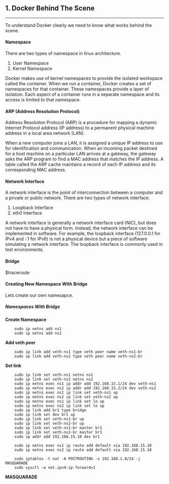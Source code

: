## 1. Docker Behind The Scene

---

To understand Docker clearly we need to know what works behind the scene.

#### Namespace

There are two types of namespace in linux architecture.

1. User Namespace
2. Kernel Namespace

Docker makes use of kernel namespaces to provide the isolated workspace called the container. When we run a container, Docker creates a set of namespaces for that container. These namespaces provide a layer of isolation. Each aspect of a container runs in a separate namespace and its access is limited to that namespace.

#### ARP (Address Resolution Protocol)

Address Resolution Protocol (ARP) is a procedure for mapping a dynamic Internet Protocol address (IP address) to a permanent physical machine address in a local area network (LAN).

When a new computer joins a LAN, it is assigned a unique IP address to use for identification and communication. When an incoming packet destined for a host machine on a particular LAN arrives at a gateway, the gateway asks the ARP program to find a MAC address that matches the IP address. A table called the ARP cache maintains a record of each IP address and its corresponding MAC address.

#### Network Interface

A network interface is the point of interconnection between a computer and a private or public network. There are two types of network interface.

1. Loopback Interface
2. eth0 Interface

A network interface is generally a network interface card (NIC), but does not have to have a physical form. Instead, the network interface can be implemented in software. For example, the loopback interface (127.0.0.1 for IPv4 and ::1 for IPv6) is not a physical device but a piece of software simulating a network interface. The loopback interface is commonly used in test environments.

#### Bridge

\$traceroute

#### Creating New Namespace With Bridge

Lets create our own namesapce.

##### Namespaces With Bridge

**Create Namespace**

```shell
    sudo ip netns add ns1
    sudo ip netns add ns2
```

**Add veth peer**

```shell
    sudo ip link add veth-ns1 type veth peer name veth-ns1-br
    sudo ip link add veth-ns2 type veth peer name veth-ns2-br
```

**Set link**

```shell
    sudo ip link set veth-ns1 netns ns1
    sudo ip link set veth-ns2 netns ns2
    sudo ip netns exec ns1 ip addr add 192.168.15.1/24 dev veth-ns1
    sudo ip netns exec ns2 ip addr add 192.168.15.2/24 dev veth-ns2
    sudo ip netns exec ns1 ip link set veth-ns1 up
    sudo ip netns exec ns2 ip link set veth-ns2 up
    sudo ip netns exec ns1 ip link set lo up
    sudo ip netns exec ns2 ip link set lo up
    sudo ip link add br1 type bridge
    sudo ip link set dev br1 up
    sudo ip link set veth-ns1-br up
    sudo ip link set veth-ns2-br up
    sudo ip link set veth-ns1-br master br1
    sudo ip link set veth-ns2-br master br1
    sudo ip addr add 192.168.15.10 dev br1
```

```shell
    sudo ip netns exec ns1 ip route add default via 192.168.15.10
    sudo ip netns exec ns2 ip route add default via 192.168.15.10
```

```shell
    sudo iptables -t nat -A POSTROUTING -s 192.168.1.0/24 -j MASQUARADE
    sudo sysctl -w net.ipv4-ip-forward=1
```

**MASQUARADE**
